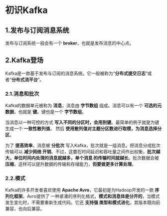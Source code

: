 初识Kafka
===================================================================================
## 1.发布与订阅消息系统
发布与订阅系统一般会有一个 **broker**，也就是发布消息的中心点。

## 2.Kafka登场
Kafka是一款基于发布与订阅的消息系统。它一般被称为“**分布式提交日志**”或者“**分布式流平台**”。

### 2.1.消息和批次
Kafka的数据单元被称为 **消息**，消息由 **字节数组** 组成。消息可以有一个 **可选的元数据**，也就是 
**键**。键也是一个 **字节数组**。

当消息以一种可控的方式 **写入不同的分区时，会用到键**。最简单的例子就是为键生成一个 **一致性散列值**，
然后 **使用散列值对主题分区数进行取模，为消息选择分区**。

为了 **提高效率**，消息被 **分批次** 写入Kafka，批次就是一组消息。把消息分成批次传输可以 **减少网络
开销**。不过，这要在时间延迟和吞吐量之间作出权衡，**批次越大，单位时间内处理的消息就越多，单个消息
的传输时间就越长**。批次数据会被 **压缩**，这样可以提升数据的传输和存储能力，**但要做更多计算处理**。

### 2.2.模式
Kafka的许多开发者喜欢使用 **Apache Avro**，它最初是为Hadoop开发的一款 **序列化框架**。Avro提供了
一种紧凑的序列化格式，**模式和消息体是分开的**，当模式发生变化时，不需要重新生成代码。它还 **支持强
类型和模式进化**，其版本既向前兼容，也向后兼容。






